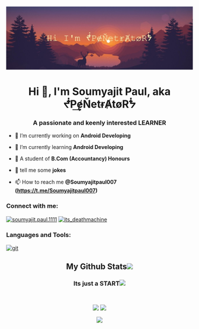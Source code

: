<p align="center">
 
<p align="center">
<img src="https://github.com/soumyajit007-creator/soumyajit007-creator/blob/main/maxresdefaultg%20(2).jpg" />

</p align="center">
<h1 align="center">Hi 👋, I'm Soumyajit Paul, aka ᖫP͢͢ɇŇetɍȺtøRᖭ</h1>
<h3 align="center">A passionate and keenly interested LEARNER</h3>

- 🔭 I’m currently working on **Android Developing**

- 🌱 I’m currently learning **Android Developing**

- 💬 A student of **B.Com (Accountancy) Honours**

- 💬 tell me some **jokes**

- 📫 How to reach me **@Soumyajitpaul007 (https://t.me/Soumyajitpaul007)**

<h3 align="left">Connect with me:</h3>
<p align="left">
<a href="https://fb.com/soumyajit.paul.1111" target="blank"><img align="center" src="https://cdn.jsdelivr.net/npm/simple-icons@3.0.1/icons/facebook.svg" alt="soumyajit.paul.1111" height="30" width="40" /></a>
<a href="https://instagram.com/its_deathmachine" target="blank"><img align="center" src="https://cdn.jsdelivr.net/npm/simple-icons@3.0.1/icons/instagram.svg" alt="its_deathmachine" height="30" width="40" /></a>
</p>

<h3 align="left">Languages and Tools:</h3>
<p align="left"> <a href="https://git-scm.com/" target="_blank"> <img src="https://www.vectorlogo.zone/logos/git-scm/git-scm-icon.svg" alt="git" width="40" height="40"/> </a> </p>

<h2 align="center">
  My Github Stats<img src="https://media.giphy.com/media/VgCDAzcKvsR6OM0uWg/giphy.gif" width="50">
</h2>
<h3 align="center">
  Its just a START<img src="https://assets.materialup.com/uploads/720c555b-0dbd-47ef-9fea-8ea496da1482/preview.gif" width="50">
</h3>

 <br>
<p align = "center">
  <img  src = "https://github-readme-stats.vercel.app/api?username=soumyajit007-creator&show_icons=true&theme=radical&line_height=27">
  <img src = "https://github-readme-stats.vercel.app/api/top-langs/?username=soumyajit007-creator&hide=css,java,html&theme=radical">
</p>
<p align = "center">
 
 <img  src="https://github-readme-streak-stats.herokuapp.com/?user=soumyajit007-creator&show_icons=true&locale=en&layout=compact&theme=radical&line_height=0" />
</p> 
